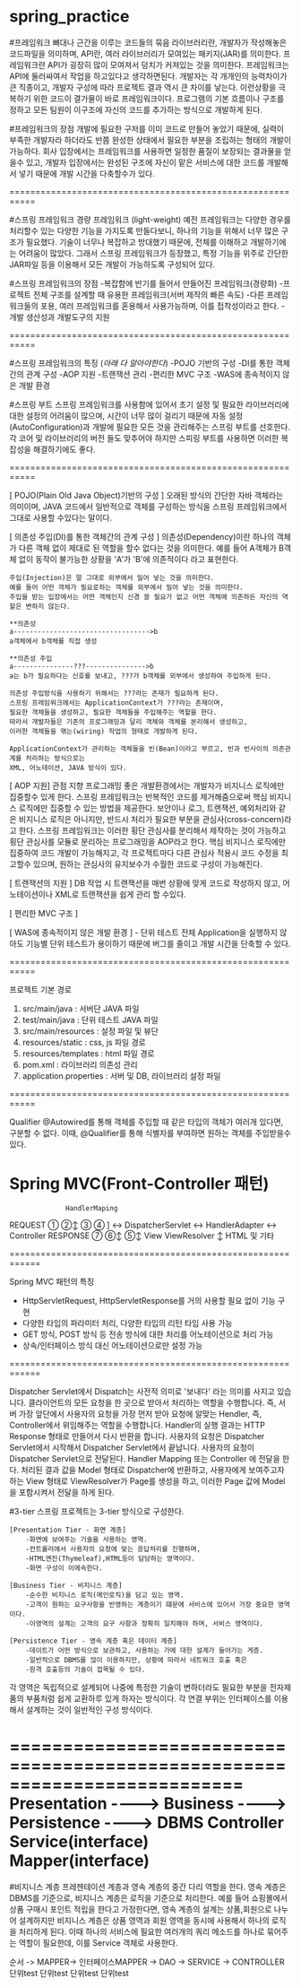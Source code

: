 # spring_practice


#프레임워크
	뼈대나 근간을 이루는 코드들의 묶음
	라이브러리란, 개발자가 작성해놓은 코드파일을 의미하며,
	API란, 여러 라이브러리가 모여있는 패키지(JAR)를 의미한다.
	프레임워크란 API가 굉장히 많이 모여져서 덩치가 커져있는 것을 의미한다.
	프레임워크는 API에 둘러싸여서 작업을 하고있다고 생각하면된다.
	개발자는 각 개개인의 능력차이가 큰 직종이고, 개발자 구성에 따라 프로젝트 결과 역시
	큰 차이를 낳는다. 이런상황을 극복하기 위한 코드이 결가물이 바로 프레임워크이다.
	프로그램의 기본 흐름이나 구조를 정하고 모든 팀원이 이구조에 자신의 코드를 추가하는
	방식으로 개발하게 된다.

#프레임워크의 장점
	개발에 필요한 구저를 이미 코드로 만들어 놓았기 때문에, 실력이 부족한 개발자라 하더라도
	반쯤 완성한 상태에서 필요한 부분을 조립하는 형태의 개발이 가능하다.
	회사 입장에서는 프레임워크를 사용하면 일정한 품질이 보장되는 결과물을 얻을수 있고,
	개발자 입장에서는 완성된 구조에 자신이 맡은 서비스에 대한 코드를 개발해서 넣기
	때문에 개발 시간을 다축할수가 있다.
	
===========================================================

#스프링 프레임워크
	경량 프레임워크 (light-weight)
	예전 프레임워크는 다양한 경우를 처리할수 있는 다양한 기능을 가지도록 만들다보니,
	하나의 기능을 위해서 너무 많은 구조가 필요했다.
	기술이 너무나 복잡하고 방대했기 때문에, 전체를 이해하고 개발하기에는 어려움이 많았다.
	그래서 스프링 프레임워크가 등장했고, 특정 기능을 위주로 간단한 JAR파일 등을 이용해서
	모든 개발이 가능하도록 구성되어 있다.

#스프링 프레임워크의 장점
	-복잡함에 반기를 들어서 만들어진 프레임워크(경량화)
	-프로젝트 전체 구조를 설계할 때 유용한 프레임워크(서버 제작의 빠른 속도)
	-다른 프레임워크들의 포용, 여러 프레임워크를 혼용해서 사용가능하며, 이를 접착성이라고 한다.
	-개발 생산성과 개발도구의 지원

===========================================================

#스프링 프레임워크의 특징 (*아래 다 알아야한다*)
	-POJO 기반의 구성
	-DI를 통한 객체간의 관계 구성
	-AOP 지원
	-트랜잭션 관리
	-편리한 MVC 구조
	-WAS에 종속적이지 않은 개발 환경

#스프링 부트
	스프링 프레임워크를 사용함에 있어서 초기 설정 및 필요한 라이브러리에 대한 
	설정의 어려움이 많으며, 시간이 너무 많이 걸리기 때문에 자동 설정(AutoConfiguration)과
	개발에 필요한 모든 것을 관리해주는 스프링 부트를 선호한다. 각 코어 및 라이브러리의 버전
	들도 맞추어야 하지만 스피링 부트를 사용하면 이러한 복잡성을 해결하기에도 좋다.

===========================================================

[ POJO(Plain Old Java Object)기반의 구성 ]
	오래된 방식의 간단한 자바 객체라는 의미이며, JAVA 코드에서 일반적으로
	객체를 구성하는 방식을 스프링 프레임워크에서 그대로 사용할 수있다는 말이다.

[ 의존성 주입(DI)를 통한 객체간의 관계 구성 ]
	의존성(Dependency)이란 하나의 객체가 다른 객체 없이 제대로 된 역할을 할수 없다는 것을 의미한다.
	예를 들어 A객체가 B객체 없이 동작이 불가능한 상황을 'A'가 'B'에 의존적이다 라고 표현한다.
	
	주입(Injection)은 말 그대로 외부에서 밀어 넣는 것을 의미한다.
	예를 들어 어떤 객체가 필요로하는 객체를 외부에서 밀어 넣는 것을 의미한다.
	주입을 받는 입장에서는 어떤 객체인지 신경 쓸 필요가 없고 어떤 객체에 의존하든 자신의 역할은 변하지 않는다.

	**의존성
	a---------------------------------->b
	a객체에서 b객체를 직접 생성

	**의존성 주입
	a---------------???--------------->b
	a는 b가 필요하다는 신호를 보내고, ???가 b객체를 외부에서 생성하여 주입하게 된다.

	의존성 주입방식을 사용하기 위해서는 ???라는 존재가 필요하게 된다.
	스프링 프레임워크에서는 ApplicationContext가 ???라는 존재이며,
	필요한 객체들을 생성하고, 필요한 객체들을 주입해주는 역할을 한다.
	따라서 개발자들은 기존의 프로그래밍과 달리 객체와 객체를 분리해서 생성하고,
	이러한 객체들을 엮는(wiring) 작업의 형태로 개발하게 된다.

	ApplicationContext가 관리하는 객체들을 빈(Bean)이라고 부르고, 빈과 빈사이의 의존관계를 처리하는 방식으로는
	XML, 어노테이션, JAVA 방식이 있다.


[ AOP 지원]
	관점 지향 프로그래밍
	좋은 개발환경에서는 개발자가 비지니스 로직에만 집중할수 있게 한다.
	스프링 프레임워크는 반복적인 코드를 제거해줌으로써 핵심 비지니스 로직에만 집중할 수 있는 방법을 제공한다.
	보안이나 로그, 트랜잭션, 예외처리와 같은 비지니스 로직은 아니지만, 반드시 처리가 필요한 부분을
	관심사(cross-concern)라고 한다. 스프링 프레임워크는 이러한 횡단 관심사를 분리해서 제작하는 것이 가능하고
	횡단 관심사를 모듈로 분리하는 프로그래밍을 AOP라고 한다. 핵심 비지니스 로직에만 집중하여 코드 개발이
	가능해지고, 각 프로젝트마다 다른 관심사 적용시 코드 수정을 최고할수 있으며,
	원하는 관심사의 유지보수가 수월한 코드로 구성이 가능해진다.	


[ 트랜잭션의 지원 ]
	DB 작업 시 트랜잭션을 매번 상황에 맞게 코드로 작성하지 않고, 어노테이션이나 XML로
	트랜잭션을 쉽게 관리 할 수있다.
	

[ 편리한 MVC 구조 ]



[ WAS에 종속적이지 않은 개발 환경 ] - 단위 테스트 
	전체 Application을 실행하지 않아도 기능별 단위 테스트가 용이하기 때문에
	버그를 줄이고 개발 시간을 단축할 수 있다.

===========================================================

프로젝트 기본 경로
   1) src/main/java         : 서버단 JAVA 파일
   2) test/main/java         : 단위 테스트 JAVA 파일
   3) src/main/resources      : 설정 파일 및 뷰단
   4) resources/static         : css, js 파일 경로
   5) resources/templates      : html 파일 경로
   6) pom.xml               : 라이브러리 의존성 관리
   7) application.properties   : 서버 및 DB, 라이브러리 설정 파일

===========================================================


Qualifier
	@Autowired를 통해 객체를 주입할 때 같은 타입의 객체가 여러개 있다면, 구분할 수 없다.
	이때, @Qualifier를 통해 식별자를 부여하면 원하는 객체를 주입받을수 있다.
  
# Spring MVC(Front-Controller 패턴)

       		      HandlerMaping
REQUEST     ①         ②↕             ③                        ④
 	  ]      ↔   DispatcherServlet   ↔  HandlerAdapter   ↔  Controller
RESPONSE   ⑦    ⑥↕        ⑤↕
                      View   ViewResolver
                       ↕
                HTML 및 기타

============================================================

Spring MVC 패턴의 특징
   - HttpServletRequest, HttpServletResponse를 거의 사용할 필요 없이 기능 구현
   - 다양한 타입의 파라미터 처리, 다양한 타입의 리턴 타입 사용 가능
   - GET 방식, POST 방식 등 전송 방식에 대한 처리를 어노테이션으로 처리 가능
   - 상속/인터페이스 방식 대신 어노테이션으로만 설정 가능

============================================================


Dispatcher Servlet에서 Dispatch는 사전적 의미로 '보내다' 라는 의미를 사지고 있습니다. 
클라이언트의 모든 요청을 한 곳으로 받아서 처리하는 역할을 수행합니다. 
즉, 서버 가장 앞단에서 사용자의 요청을 가장 먼저 받아 요청에 알맞는 Hendler, 
즉, Controller에서 위임해주는 역할을 수행합니다.
Handler의 실행 결과는 HTTP Response 형태로 만들어서 다시 반환을 합니다.
사용자의 요청은 Dispatcher Servlet에서 시작해서 Dispatcher Servlet에서 끝납니다.
사용자의 요청이 Dispatcher Servlet으로 전달된다.
Handler Mapping 또는 Controller 에 전달을 한다.
처리된 결과 값을 Model 형태로 Dispatcher에 반환하고,
사용자에게 보여주고자 하는 View 형태로 ViewResolver가 Page를 생성을 하고,
이러한 Page 값에 Model을 포함시켜서 전달을 하게 된다.

#3-tier
	스프링 프로젝트는 3-tier 방식으로 구성한다.

	[Presentation Tier - 화면 계층]
		-화면에 보여주는 기술을 사용하는 영역.
		-컨트롤러에서 사용자의 요청에 맞는 응답처리를 진행하며,
		-HTML엔진(Thymeleaf),HTML등이 담당하는 영역이다.
		-화면 구성이 이에속한다.

	[Business Tier - 비지니스 계층]
		-순수한 비지니스 로직(메인로직)을 담고 있는 영역.
		-고객이 원하는 요구사항을 반영하는 계층이기 떄문에 서비스에 있어서 가장 중요한 영역이다.
		-이영역의 설계는 고객의 요구 사항과 정확히 일치해야 하며, 서비스 영역이다.

	[Persistence Tier - 영속 계층 혹은 데이터 계층]
		-데이트가 어떤 방식으로 보관하고, 사용하는 가에 대한 설계가 들어가는 게층.
		-일반적으로 DBMS를 많이 이용하지만, 상황에 따라서 네트워크 호출 혹은
		-원격 호출등의 기술이 접목될 수 있다.

각 영역은 독립적으로 설계되어 나중에 특정한 기술이 변하더라도 필요한 부분을 전자제품의 부품처럼
쉽게 교환하루 있게 하자는 방식이다. 각 연결 부위는 인터페이스를 이용해서 설계하는 것이 일반적인 구성 방식이다.

==========================================================================
		Presentation ----> Business ----> Persistence ----> DBMS
	    		  Controller        Service(interface)    Mapper(interface)    
==========================================================================
				  

#비지니스 계층
	프레젠테이션 계층과 영속 계층의 중간 다리 역할을 한다.
	영속 계층은 DBMS를 기준으로, 비지니스 계층은 로직을 기준으로 처리한다.
	예를 들어 쇼핑몰에서 상품 구매시 포인트 적립을 한다고 가정한다면,
	영속 계층의 설계는 상품,회원으로 나누어 설계하지만 비지니스 계층은
	상품 영역과 회원 영역을 동시에 사용해서 하나의 로직을 처리하게 된다.
	이때 하나의 서비스에 필요한 여러개의 쿼리 메소드를 하나로 묶어주는 역할이 필요한데,
	이를 Service 객체로 사용한다.


순서 -> MAPPER-> 인터페이스MAPPER -> DAO -> SERVICE -> CONTROLLER
	    		 	 단위test         단위test   단위test         단위test



